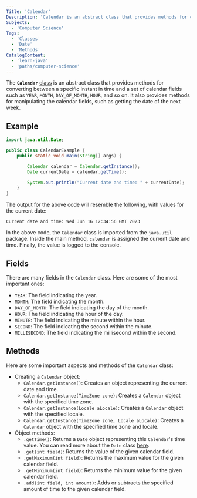 ```yaml
---
Title: 'Calendar'
Description: 'Calendar is an abstract class that provides methods for converting between a specific instant in time and a set of calendar fields'
Subjects:
  - 'Computer Science'
Tags:
  - 'Classes'
  - 'Date'
  - 'Methods'
CatalogContent:
  - 'learn-java'
  - 'paths/computer-science'
---
```


The **`Calendar`** [class](https://www.codecademy.com/learn/learn-java-classes-and-methods) is an abstract class that provides methods for converting between a specific instant in time and a set of calendar fields such as `YEAR`, `MONTH`, `DAY_OF_MONTH`, `HOUR`, and so on. It also provides methods for manipulating the calendar fields, such as getting the date of the next week.

## Example

```java
import java.util.Date;

public class CalendarExample {
    public static void main(String[] args) {

        Calendar calendar = Calendar.getInstance();
        Date currentDate = calendar.getTime();

        System.out.println("Current date and time: " + currentDate);
    }
}
```

The output for the above code will resemble the following, with values for the current date:

```shell
Current date and time: Wed Jun 16 12:34:56 GMT 2023
```

In the above code, the `Calendar` class is imported from the `java.util` package. Inside the main method, `calendar` is assigned the current date and time. Finally, the value is logged to the console.

## Fields

There are many fields in the `Calendar` class. Here are some of the most important ones:

- `YEAR`: The field indicating the year.
- `MONTH`: The field indicating the month.
- `DAY_OF_MONTH`: The field indicating the day of the month.
- `HOUR`: The field indicating the hour of the day.
- `MINUTE`: The field indicating the minute within the hour.
- `SECOND`: The field indicating the second within the minute.
- `MILLISECOND`: The field indicating the millisecond within the second.

## Methods

Here are some important aspects and methods of the `Calendar` class:

- Creating a `Calendar` object:
  - `Calendar.getInstance()`: Creates an object representing the current date and time.
  - `Calendar.getInstance(TimeZone zone)`: Creates a `Calendar` object with the specified time zone.
  - `Calendar.getInstance(Locale aLocale)`: Creates a `Calendar` object with the specified locale.
  - `Calendar.getInstance(TimeZone zone, Locale aLocale)`: Creates a `Calendar` object with the specified time zone and locale.
- Object methods:
  - `.getTime()`: Returns a `Date` object representing this `Calendar`'s time value. You can read more about the `Date` class [here](/content/java/concepts/date/date.md).
  - `.get(int field)`: Returns the value of the given calendar field.
  - `.getMaximum(int field)`: Returns the maximum value for the given calendar field.
  - `.getMinimum(int field)`: Returns the minimum value for the given calendar field.
  - `.add(int field, int amount)`: Adds or subtracts the specified amount of time to the given calendar field.
